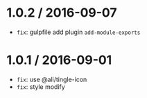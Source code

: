 1.0.2 / 2016-09-07
==================
 * `fix`: gulpfile add plugin `add-module-exports`

1.0.1 / 2016-09-01
==================
 * `fix`: use @ali/tingle-icon
 * `fix`: style modify
